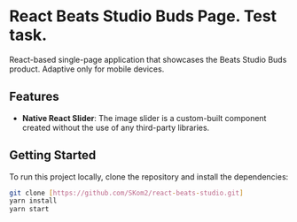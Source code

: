 # React Beats Studio Buds Page. Test task.

React-based single-page application that showcases the Beats Studio Buds product. Adaptive only for mobile devices. 

## Features

- **Native React Slider**: The image slider is a custom-built component created without the use of any third-party libraries. 

## Getting Started

To run this project locally, clone the repository and install the dependencies:

```bash
git clone [https://github.com/SKom2/react-beats-studio.git]
yarn install
yarn start
